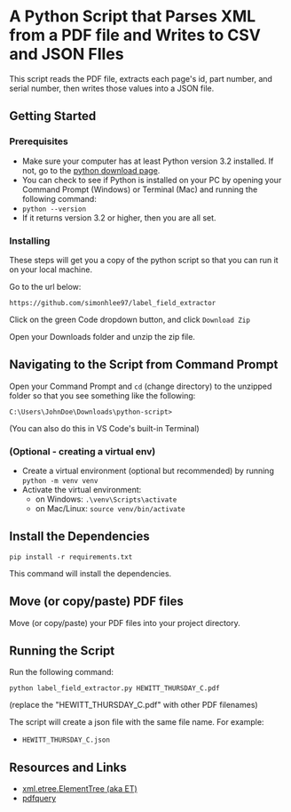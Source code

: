 # A Python Script that Parses XML from a PDF file and Writes to CSV and JSON FIles

This script reads the PDF file, extracts each page's id, part number, and serial number, then writes those values into a JSON file.

## Getting Started

### Prerequisites

- Make sure your computer has at least Python version 3.2 installed. If not, go to the [python download page](https://python.org).
- You can check to see if Python is installed on your PC by opening your Command Prompt (Windows) or Terminal (Mac) and running the following command:
- `python --version`
- If it returns version 3.2 or higher, then you are all set.

### Installing

These steps will get you a copy of the python script so that you can run it on your local machine.

Go to the url below:

`https://github.com/simonhlee97/label_field_extractor`

Click on the green Code dropdown button, and click `Download Zip`

Open your Downloads folder and unzip the zip file.

## Navigating to the Script from Command Prompt

Open your Command Prompt and `cd` (change directory) to the unzipped folder so that you see something like the following:

`C:\Users\JohnDoe\Downloads\python-script>`

(You can also do this in VS Code's built-in Terminal)

### (Optional - creating a virtual env)

- Create a virtual environment (optional but recommended) by running `python -m venv venv`
- Activate the virtual environment:
  - on Windows: `.\venv\Scripts\activate`
  - on Mac/Linux: `source venv/bin/activate`

## Install the Dependencies

`pip install -r requirements.txt`

This command will install the dependencies.

## Move (or copy/paste) PDF files

Move (or copy/paste) your PDF files into your project directory.

## Running the Script

Run the following command:

`python label_field_extractor.py HEWITT_THURSDAY_C.pdf`

(replace the "HEWITT_THURSDAY_C.pdf" with other PDF filenames)

The script will create a json file with the same file name. For example:

- `HEWITT_THURSDAY_C.json`

## Resources and Links

- [xml.etree.ElementTree (aka ET)](https://docs.python.org/3/library/xml.etree.elementtree.html)
- [pdfquery](https://pypi.org/project/pdfquery/)
